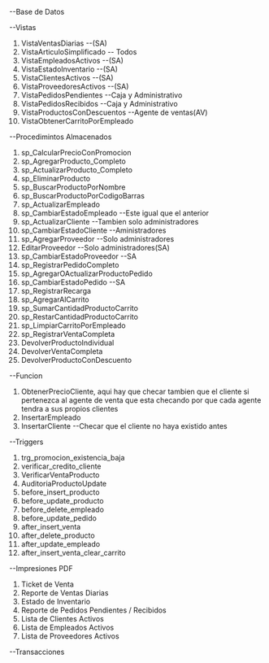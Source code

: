 --Base de Datos

--Vistas
1. VistaVentasDiarias --(SA)
2. VistaArticuloSimplificado -- Todos
3. VistaEmpleadosActivos --(SA)
4. VistaEstadoInventario --(SA)
5. VistaClientesActivos --(SA)
6. VistaProveedoresActivos --(SA)
7. VistaPedidosPendientes --Caja y Administrativo
8. VistaPedidosRecibidos --Caja y Administrativo
9. VistaProductosConDescuentos --Agente de ventas(AV)
10. VistaObtenerCarritoPorEmpleado 

--Procedimintos Almacenados
1. sp_CalcularPrecioConPromocion
2. sp_AgregarProducto_Completo
3. sp_ActualizarProducto_Completo
4. sp_EliminarProducto
5. sp_BuscarProductoPorNombre
6. sp_BuscarProductoPorCodigoBarras
7. sp_ActualizarEmpleado  
8. sp_CambiarEstadoEmpleado --Este igual que el anterior 
8. sp_ActualizarCliente --Tambien solo administradores 
9. sp_CambiarEstadoCliente --Aministradores
10. sp_AgregarProveedor --Solo administradores 
11. EditarProveedor --Solo administradores(SA)
12. sp_CambiarEstadoProveedor --SA
13. sp_RegistrarPedidoCompleto 
14. sp_AgregarOActualizarProductoPedido
15. sp_CambiarEstadoPedido --SA
16. sp_RegistrarRecarga
17. sp_AgregarAlCarrito
18. sp_SumarCantidadProductoCarrito
19. sp_RestarCantidadProductoCarrito
20. sp_LimpiarCarritoPorEmpleado
21. sp_RegistrarVentaCompleta
22. DevolverProductoIndividual
23. DevolverVentaCompleta
24. DevolverProductoConDescuento

--Funcion 
1. ObtenerPrecioCliente, aqui hay que checar tambien que el cliente si pertenezca al agente de venta que esta checando por que cada agente tendra a sus propios clientes 
2. InsertarEmpleado 
3. InsertarCliente --Checar que el cliente no haya existido antes

--Triggers
1. trg_promocion_existencia_baja
2. verificar_credito_cliente
3. VerificarVentaProducto
4. AuditoriaProductoUpdate
5. before_insert_producto
6. before_update_producto
7. before_delete_empleado
8. before_update_pedido
9. after_insert_venta
10. after_delete_producto
11. after_update_empleado
12. after_insert_venta_clear_carrito

--Impresiones PDF
1. Ticket de Venta 
2. Reporte de Ventas Diarias
3. Estado de Inventario
4. Reporte de Pedidos Pendientes / Recibidos
5. Lista de Clientes Activos
6. Lista de Empleados Activos
7. Lista de Proveedores Activos

--Transacciones
